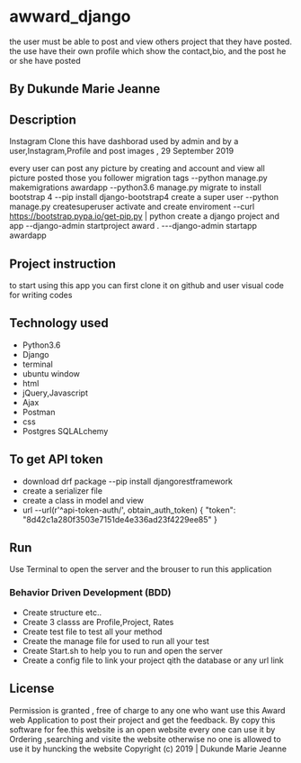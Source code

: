 # awward_django
the user must be able to post and view others project that they have posted. the use have their own profile which show the contact,bio, and the post he or she have posted

## By Dukunde Marie Jeanne
## Description
Instagram Clone this have dashborad used by admin and by a user,Instagram,Profile and post images , 29 September 2019

every user can post any picture by creating and account and view all picture posted those you follower 
migration tags
--python manage.py makemigrations awardapp
--python3.6 manage.py migrate
 to install bootstrap 4 --pip install django-bootstrap4
 create a super user  --python manage.py createsuperuser
 activate and create enviroment
 --curl https://bootstrap.pypa.io/get-pip.py | python
 create a django project and app 
 --django-admin startproject award .
---django-admin startapp awardapp
 
## Project instruction 
to start using this app you can first clone it on github
and user visual code for writing codes
## Technology used
* Python3.6
* Django
* terminal 
* ubuntu window
* html
* jQuery,Javascript
* Ajax
* Postman
* css
* Postgres SQLALchemy
## To get API token 
* download drf package  --pip install djangorestframework 
* create a serializer file
* create a class in model and view
* url --url(r'^api-token-auth/', obtain_auth_token)
{
    "token": "8d42c1a280f3503e7151de4e336ad23f4229ee85"
}

## Run
Use Terminal to open the server and the brouser to run this application

### Behavior Driven Development (BDD)
* Create structure  etc..
* Create 3 classs are Profile,Project, Rates
* Create test file to test all your method 
* Create the manage file for used to run all your test
* Create Start.sh to help you to run and open the server
* Create a config file to link your project qith the database or any url link

## License
Permission is granted , free of charge to any one who want use this Award web Application to post their project and get the feedback. By copy this software for fee.this website is an open website every one can use it by Ordering ,searching and visite the website 
 otherwise no one is allowed to use it by huncking the website 
Copyright (c) 2019 | Dukunde Marie Jeanne
